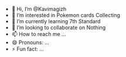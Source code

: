 - 👋 Hi, I’m @Kavimagizh
- 👀 I’m interested in Pokemon cards Collecting
- 🌱 I’m currently learning 7th Standard
- 💞️ I’m looking to collaborate on Nothing
- 📫 How to reach me ...
- 😄 Pronouns: ...
- ⚡ Fun fact: ...

<!---
Kavimagizh/Kavimagizh is a ✨ special ✨ repository because its `README.md` (this file) appears on your GitHub profile.
You can click the Preview link to take a look at your changes.
--->
